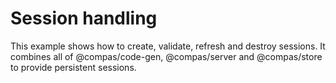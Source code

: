 # Session handling

This example shows how to create, validate, refresh and destroy sessions. It
combines all of @compas/code-gen, @compas/server and @compas/store to provide
persistent sessions.
